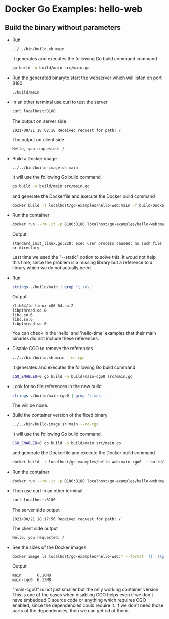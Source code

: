# Docker Go Examples: hello-web

## Build the binary without parameters

* Run

  ```bash
  ../../bin/build.sh main
  ```

  It generates and executes the following Go build command command

  ```bash
  go build -o build/main src/main.go
  ```

* Run the generated binaryto start the webserver which will listen on port 8180

  ```bash
  ./build/main
  ```

* In an other terminal use curl to test the server

  ```bash
  curl localhost:8180
  ```

  The output on server side

  ```
  2021/08/21 18:02:18 Received request for path: /
  ```

  The output on client side

  ```
  Hello, you requested: /
  ```

* Build a Docker image

  ```bash
  ../../bin/build-image.sh main
  ```

  It will use the following Go build command

  ```bash
  go build -o build/main src/main.go
  ```

  and generate the Dockerfile and execute the Docker build command

  ```bash
  docker build -t localhost/go-examples/hello-web:main -f build/Dockerfile.main .
  ```

* Run the container

  ```bash
  docker run --rm -it -p 8180:8180 localhost/go-examples/hello-web:main
  ```

  Output

  ```
  standard_init_linux.go:228: exec user process caused: no such file or directory
  ```

  Last time we used the "--static" option to solve this.
  It woud not help this time, since the problem is a missing library
  but a reference to a library which we do not actually need.

* Run

  ```bash
  strings ./build/main | grep '\.so\.'
  ```

  Output

  ```
  /lib64/ld-linux-x86-64.so.2
  libpthread.so.0
  libc.so.6
  libc.so.6
  libpthread.so.0
  ```

  You can check in the 'hello' and 'hello-time' examples that their main binaries
  did not include these references.

* Disable CGO to remove the references

  ```bash
  ../../bin/build.sh main --no-cgo
  ```

  It generates and executes the following Go build command

  ```bash
  CGO_ENABLED=0 go build -o build/main-cgo0 src/main.go
  ```  

* Look for so file references in the new build

  ```bash
  strings ./build/main-cgo0 | grep '\.so\.'
  ```

  The will be none.

* Build the container version of the fixed binary

  ```bash
  ../../bin/build-image.sh main --no-cgo
  ```

  It will use the following Go build command

  ```bash
  CGO_ENABLED=0 go build -o build/main src/main.go
  ```

  and generate the Dockerfile and execute the Docker build command

  ```bash
  docker build -t localhost/go-examples/hello-web:main-cgo0 -f build/Dockerfile.main-cgo0 .
  ```

* Run the container

  ```bash
  docker run --rm -it -p 8180:8180 localhost/go-examples/hello-web:main-cgo0
  ```

* Then use curl in an other terminal

  ```bash
  curl localhost:8180
  ```

  The server side output

  ```
  2021/08/21 18:17:56 Received request for path: /
  ```

  The client side output

  ```
  Hello, you requested: /
  ```

* See the sizes of the Docker images

  ```bash
  docker image ls localhost/go-examples/hello-web:* --format '{{ .Tag }} {{ .Size }}' | column -t | sort
  ```

  Output

  ```
  main       6.18MB
  main-cgo0  6.13MB
  ```

  "main-cgo0" is not just smaller but the only working container version.
  This is one of the cases when disabling CGO helps even if we don't have
  embedded C source code or anything which requires CGO enabled, since
  the dependencies could require it.
  If we don't need those parts of the dependencies, then we can get rid of them.

